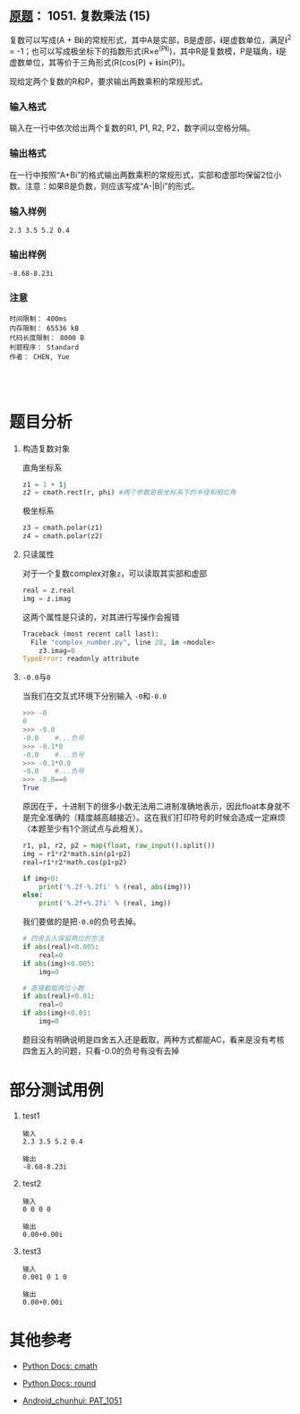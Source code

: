 ##	[原题](https://www.patest.cn/contests/pat-b-practise/1051)： 1051. 复数乘法 (15)

复数可以写成(A + B**i**)的常规形式，其中A是实部，B是虚部，**i**是虚数单位，满足**i**<sup>2</sup> = -1；也可以写成极坐标下的指数形式(R×e<sup>(P<b>i</b>)</sup>)，其中R是复数模，P是辐角，**i**是虚数单位，其等价于三角形式(R(cos(P) + **i**sin(P))。

现给定两个复数的R和P，要求输出两数乘积的常规形式。

###	输入格式

输入在一行中依次给出两个复数的R1, P1, R2, P2，数字间以空格分隔。

###	输出格式

在一行中按照“A+Bi”的格式输出两数乘积的常规形式，实部和虚部均保留2位小数。注意：如果B是负数，则应该写成“A-|B|i”的形式。

###	输入样例

	2.3 3.5 5.2 0.4

###	输出样例

	-8.68-8.23i

###	注意

	时间限制： 400ms
	内存限制： 65536 kB
	代码长度限制： 8000 B
	判题程序： Standard
	作者： CHEN, Yue

<br/><br/>

#	题目分析

1.	构造复数对象

	直角坐标系

	```python
	z1 = 1 + 1j
	z2 = cmath.rect(r, phi)	#两个参数是极坐标系下的半径和相位角
	```

	极坐标系

	```python
	z3 = cmath.polar(z1)
	z4 = cmath.polar(z2)
	```

2.	只读属性

	对于一个复数complex对象`z`，可以读取其实部和虚部

	```python
	real = z.real
	img = z.imag
	```

	这两个属性是只读的，对其进行写操作会报错

	```python
	Traceback (most recent call last):
	  File "complex_number.py", line 28, in <module>
		z3.imag=0
	TypeError: readonly attribute
	```

3.	`-0.0`与`0`

	当我们在交互式环境下分别输入 `-0`和`-0.0`

	```python
	>>> -0
	0
	>>> -0.0
	-0.0	#...负号
	>>> -0.1*0
	-0.0	#...负号
	>>> -0.1*0.0
	-0.0	#...负号
	>>> -0.0==0
	True
	```

	原因在于，十进制下的很多小数无法用二进制准确地表示，因此float本身就不是完全准确的（精度越高越接近）。这在我们打印符号的时候会造成一定麻烦（本题至少有1个测试点与此相关）。

	```python
	r1, p1, r2, p2 = map(float, raw_input().split())
	img = r1*r2*math.sin(p1+p2)
	real=r1*r2*math.cos(p1+p2)

	if img<0:
		print('%.2f-%.2fi' % (real, abs(img)))
	else:
		print('%.2f+%.2fi' % (real, img))
	```

	我们要做的是把`-0.0`的负号去掉。

	```python
	# 四舍五入保留两位的方法
	if abs(real)<0.005:
		real=0
	if abs(img)<0.005:
		img=0

	# 直接截取两位小数
	if abs(real)<0.01:
		real=0
	if abs(img)<0.01:
		img=0
	```

	题目没有明确说明是四舍五入还是截取，两种方式都能AC，看来是没有考核四舍五入的问题，只看-0.0的负号有没有去掉


#	部分测试用例

1.	test1

		输入
		2.3 3.5 5.2 0.4

		输出
		-8.68-8.23i

2.	test2

		输入
		0 0 0 0

		输出
		0.00+0.00i

3.	test3

		输入
		0.001 0 1 0

		输出
		0.00+0.00i

#	其他参考

*	[Python Docs: cmath](https://docs.python.org/3/library/cmath.html#module-cmath)

*	[Python Docs: round](https://docs.python.org/3/library/functions.html#round)

*	[Android\_chunhui: PAT\_1051](http://blog.csdn.net/android_chunhui/article/details/53509348)

<!-- [](http://stackoverflow.com/questions/24497316/set-a-read-only-attribute-in-python) -->

<!-- -8.68215035823-8.22568326384j -->
